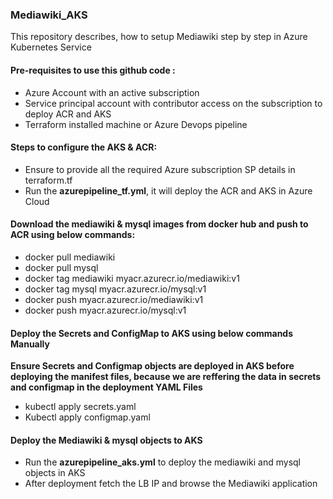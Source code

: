 ### Mediawiki_AKS

This repository describes, how to setup Mediawiki step by step in Azure Kubernetes Service

#### Pre-requisites to use this github code :
- Azure Account with an active subscription
- Service principal account with contributor access on the subscription to deploy ACR and AKS
- Terraform installed machine or Azure Devops pipeline

#### Steps to configure the AKS & ACR:
- Ensure to provide all the required Azure subscription SP details in terraform.tf
- Run the **azurepipeline_tf.yml**, it will deploy the ACR and AKS in Azure Cloud

#### Download the mediawiki & mysql images from docker hub and push to ACR using below commands:
- docker pull mediawiki
- docker pull mysql
- docker tag mediawiki myacr.azurecr.io/mediawiki:v1 
- docker tag mysql myacr.azurecr.io/mysql:v1 
- docker push myacr.azurecr.io/mediawiki:v1 
- docker push myacr.azurecr.io/mysql:v1 

#### Deploy the Secrets and ConfigMap to AKS using below commands Manually
**Ensure Secrets and Configmap objects are deployed in AKS before deploying the manifest files, because we are reffering the data in secrets and configmap in the deployment YAML Files**
- kubectl apply secrets.yaml
- Kubectl apply configmap.yaml

#### Deploy the Mediawiki & mysql objects to AKS
- Run the **azurepipeline_aks.yml** to deploy the mediawiki and mysql objects in AKS
- After deployment fetch the LB IP and browse the Mediawiki application
